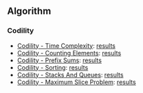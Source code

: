 ## Algorithm

### Codility
- [Codility - Time Complexity](https://app.codility.com/programmers/lessons/3-time_complexity): [results](codility/TimeComplexity.kt)
- [Codility - Counting Elements](https://app.codility.com/programmers/lessons/4-counting_elements): [results](codility/CountingElements.kt)
- [Codility - Prefix Sums](https://app.codility.com/programmers/lessons/5-prefix_sums/): [results](codility/PrefixSums.kt)
- [Codility - Sorting](https://app.codility.com/programmers/lessons/6-sorting/): [results](codility/Sorting.kt)
- [Codility - Stacks And Queues](https://app.codility.com/programmers/lessons/7-stacks_and_queues/): [results](codility/StacksAndQueues.kt)
- [Codility - Maximum Slice Problem](https://app.codility.com/programmers/lessons/9-maximum_slice_problem/): [results](codility/MaximumSliceProblem.kt)